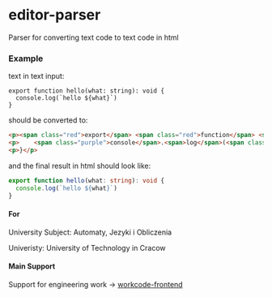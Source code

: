 # editor-parser
Parser for converting text code to text code in html

### Example

text in text input: 

```
export function hello(what: string): void {
  console.log(`hello ${what}`)
}
```

should be converted to:

```html
<p><span class="red">export</span> <span class="red">function</span> <span class="purple">hello</span>(<span>what</span>: <span>string</span>): <span class="red">void</span> {</p>
<p>    <span class="purple">console</span>.<span>log</span>(<span class="blue">`hello <span>${<span>what</span>}</span>`</span>)</p>
<p>}</p>
```

and the final result in html should look like:

```typescript
export function hello(what: string): void {
  console.log(`hello ${what}`)
}
```

#### For

University Subject: Automaty, Jezyki i Obliczenia

Univeristy: University of Technology in Cracow

#### Main Support

Support for engineering work -> [workcode-frontend](https://github.com/Michal99Zajac/frontend-workcode)

